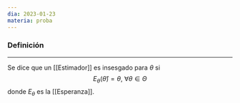 ```yaml
---
dia: 2023-01-23
materia: proba
---
```

### Definición
---
Se dice que un [[Estimador]] es insesgado para $\theta$ si $$ E_\theta(\hat{\theta}) = \theta, ~\forall \theta \in \Theta $$ donde $E_\theta$ es la [[Esperanza]].
